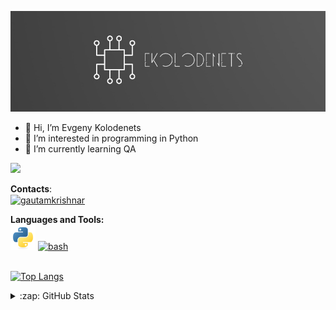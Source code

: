 
![logo](https://github.com/ekolodenets/ekolodenets/blob/main/logo_.jpg)

- 👋 Hi, I’m Evgeny Kolodenets
- 👀 I’m interested in programming in Python
- 🌱 I’m currently learning QA
 
 <a href="https://www.codewars.com/users/Ekolodenets" alt="Ekolodenets"><img src="https://www.codewars.com/users/Ekolodenets/badges/small" /></a>
 
**Contacts**:
<br><a href="https://www.linkedin.com/in/evgeny-kolodenets" target="blank"><img align="center" src="https://raw.githubusercontent.com/rahuldkjain/github-profile-readme-generator/master/src/images/icons/Social/linked-in-alt.svg" alt="gautamkrishnar" height="30" width="40" /></a>

<!-- <details> -->
**Languages and Tools:**
<br><a href="https://www.python.org" target="_blank"><img src="https://raw.githubusercontent.com/devicons/devicon/master/icons/python/python-original.svg" alt="python" width="40" height="40"/></a>
<a href="https://git-scm.com/" target="_blank"> <img src="https://raw.githubusercontent.com/jmnote/z-icons/master/svg/git.svg" alt="bash" width="40" height="40"/></a>
<!-- <a href="https://www.selenium.dev" target="_blank"> <img src="https://raw.githubusercontent.com/detain/svg-logos/780f25886640cef088af994181646db2f6b1a3f8/svg/selenium-logo.svg" alt="selenium" width="40" height="40"/> </a> -->
<!-- <a href="https://postman.com" target="_blank"> <img src="https://www.vectorlogo.zone/logos/getpostman/getpostman-icon.svg" alt="postman" width="40" height="40"/> </a>  -->
<!-- <a href="https://www.postgresql.org" target="_blank"> <img src="https://raw.githubusercontent.com/devicons/devicon/master/icons/postgresql/postgresql-original-wordmark.svg" alt="postgresql" width="40" height="40"/> </a> -->

<!-- more icons here -> https://github.com/gautamkrishnar/gautamkrishnar/edit/master/README.md -->
<!-- https://github.com/devicons/devicon -->

<br>[![Top Langs](https://github-readme-stats.vercel.app/api/top-langs/?username=ekolodenets)](https://github.com/anuraghazra/github-readme-stats)

<!-- ![GitHub Activity Graph](https://activity-graph.herokuapp.com/graph?username=ekolodenets)   -->

<!-- ![Profile views](https://gpvc.arturio.dev/ekolodenets)   -->
<!-- ![Visitors](https://visitor-badge.glitch.me/badge?page_id=ekolodenets.ekolodenets) -->

<details>
 <summary>:zap: GitHub Stats</summary>
  <img  alt="Ekolodenets's Stats" src="https://github-readme-stats.vercel.app/api?username=ekolodenets&show_icons=true" /><br>
  <img  alt="Ekolodenets's Stats" src="https://github-readme-streak-stats.herokuapp.com/?user=ekolodenets" /><br>
  <img  alt="Ekolodenets's Stats" src="https://visitor-badge.glitch.me/badge?page_id=ekolodenets.ekolodenets" />
</details>
